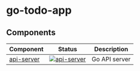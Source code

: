 # go-todo-app

## Components
|Component|Status|Description|
|---------|------|-----------|
|[api-server](./api-server/)|[![api-server](https://github.com/Implex1v/go-todo-app/actions/workflows/api-server.yml/badge.svg?branch=main)](https://github.com/Implex1v/go-todo-app/actions/workflows/api-server.yml)|Go API server|